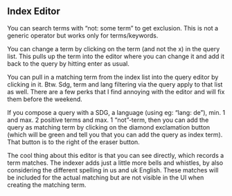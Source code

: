 ## Index Editor

You can search terms with “not: some term” to get exclusion. This is not a generic operator but works only for terms/keywords.

You can change a term by clicking on the term (and not the x) in the query list. This pulls up the term into the editor where you can change it and add it back to the query by hitting enter as usual.

You can pull in a matching term from the index list into the query editor by clicking in it. Btw. Sdg, term and lang filtering via the query apply to that list as well. There are a few perks that I find annoying with the editor and will fix them before the weekend. 

If you compose a query with a SDG, a language (using eg: “lang: de”), min. 1 and max. 2 positive terms and max. 1 “not”-term, then you can add the query as matching term by clicking on the diamond exclamation button (which will be green and tell you that you can add the query as index term).  That button is to the right of the eraser button.   

The cool thing about this editor is that you can see directly, which records a term matches. The indexer adds just a little more bells and whistles, by also considering the different spelling in us and uk English. These matches will be included for the actual matching but are not visible in the UI when creating the matching term.